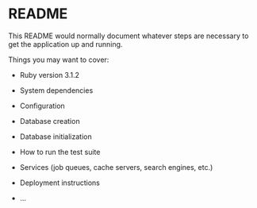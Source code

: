 # README

This README would normally document whatever steps are necessary to get the
application up and running.

Things you may want to cover:

* Ruby version
  3.1.2

* System dependencies

* Configuration

* Database creation

* Database initialization

* How to run the test suite

* Services (job queues, cache servers, search engines, etc.)

* Deployment instructions

* ...
